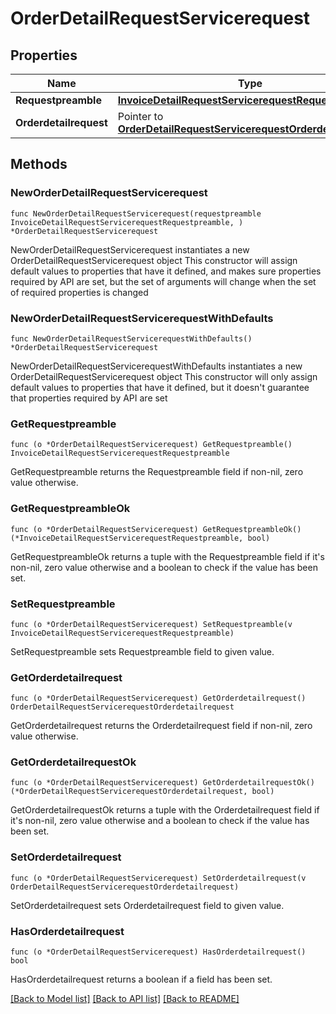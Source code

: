 # OrderDetailRequestServicerequest

## Properties

Name | Type | Description | Notes
------------ | ------------- | ------------- | -------------
**Requestpreamble** | [**InvoiceDetailRequestServicerequestRequestpreamble**](InvoiceDetailRequestServicerequestRequestpreamble.md) |  | 
**Orderdetailrequest** | Pointer to [**OrderDetailRequestServicerequestOrderdetailrequest**](OrderDetailRequestServicerequestOrderdetailrequest.md) |  | [optional] 

## Methods

### NewOrderDetailRequestServicerequest

`func NewOrderDetailRequestServicerequest(requestpreamble InvoiceDetailRequestServicerequestRequestpreamble, ) *OrderDetailRequestServicerequest`

NewOrderDetailRequestServicerequest instantiates a new OrderDetailRequestServicerequest object
This constructor will assign default values to properties that have it defined,
and makes sure properties required by API are set, but the set of arguments
will change when the set of required properties is changed

### NewOrderDetailRequestServicerequestWithDefaults

`func NewOrderDetailRequestServicerequestWithDefaults() *OrderDetailRequestServicerequest`

NewOrderDetailRequestServicerequestWithDefaults instantiates a new OrderDetailRequestServicerequest object
This constructor will only assign default values to properties that have it defined,
but it doesn't guarantee that properties required by API are set

### GetRequestpreamble

`func (o *OrderDetailRequestServicerequest) GetRequestpreamble() InvoiceDetailRequestServicerequestRequestpreamble`

GetRequestpreamble returns the Requestpreamble field if non-nil, zero value otherwise.

### GetRequestpreambleOk

`func (o *OrderDetailRequestServicerequest) GetRequestpreambleOk() (*InvoiceDetailRequestServicerequestRequestpreamble, bool)`

GetRequestpreambleOk returns a tuple with the Requestpreamble field if it's non-nil, zero value otherwise
and a boolean to check if the value has been set.

### SetRequestpreamble

`func (o *OrderDetailRequestServicerequest) SetRequestpreamble(v InvoiceDetailRequestServicerequestRequestpreamble)`

SetRequestpreamble sets Requestpreamble field to given value.


### GetOrderdetailrequest

`func (o *OrderDetailRequestServicerequest) GetOrderdetailrequest() OrderDetailRequestServicerequestOrderdetailrequest`

GetOrderdetailrequest returns the Orderdetailrequest field if non-nil, zero value otherwise.

### GetOrderdetailrequestOk

`func (o *OrderDetailRequestServicerequest) GetOrderdetailrequestOk() (*OrderDetailRequestServicerequestOrderdetailrequest, bool)`

GetOrderdetailrequestOk returns a tuple with the Orderdetailrequest field if it's non-nil, zero value otherwise
and a boolean to check if the value has been set.

### SetOrderdetailrequest

`func (o *OrderDetailRequestServicerequest) SetOrderdetailrequest(v OrderDetailRequestServicerequestOrderdetailrequest)`

SetOrderdetailrequest sets Orderdetailrequest field to given value.

### HasOrderdetailrequest

`func (o *OrderDetailRequestServicerequest) HasOrderdetailrequest() bool`

HasOrderdetailrequest returns a boolean if a field has been set.


[[Back to Model list]](../README.md#documentation-for-models) [[Back to API list]](../README.md#documentation-for-api-endpoints) [[Back to README]](../README.md)


